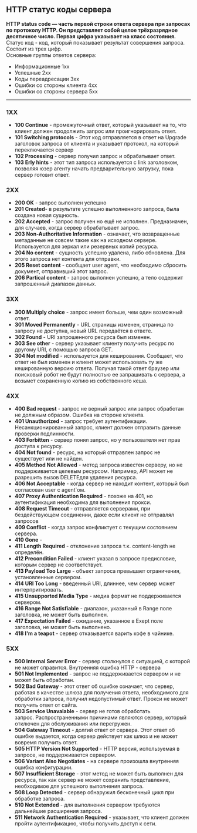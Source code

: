 ## HTTP статус коды сервера ##  

**HTTP status code — часть первой строки ответа сервера при запросах по протоколу HTTP. Он представляет собой целое трёхразрядное десятичное число. Первая цифра указывает на класс состояния.**  
Статус код - код, который показывает результат совершения запроса. Состоит из трех цифр.  
Основные группы ответов сервера:
- Информационные 1хх  
- Успешные 2хх  
- Коды переадресации 3хх
- Ошибки со стороны клиента 4хх
- Ошибки со стороны сервера 5хх
---
### 1ХХ

- **100 Continue** - промежуточный ответ, который указывает на то, что клиент должен продолжить запрос или проигнорировать ответ.
- **101 Switching protocols** - Этот код отправляется в ответ на Upgrade заголовок запроса от клиента
 и указывает протокол, на который переключается сервер
- **102 Processing** - сервер получил запрос и обрабатывает ответ.
- **103 Erly hints** - этот тип запроса используется с link заголовком, позволяя юзер агенту начать предварительную
загрузку, пока сервер готовит ответ.

### 2ХХ

- **200 OK** - запрос выполнен успешно
- **201 Created**- в результате успешно выполненного запроса, была создана новая сущность.
- **202 Accepted** - запрос получен  но ещё не исполнен. Предназначен, для случаев, когда сервер обрабатывает запрос.
- **203 Non-Authoritative Information** - означает, что возвращенные метаданные не совсем такие как на исходном сервере. Используется для зеркал или резервных копий ресурса.
- **204 No content** - сущность успешно удалена, либо обновлена. Для этого запроса нет контента для отправки.
- **205 Reset content** - сообщает user agent, что необходимо сбросить документ, отправивший этот запрос. 
- **206 Partical content** - запрос выполнен успешно, а тело содержит запрошенный диапазон данных.

### 3ХХ

- **300 Multiply choice** - запрос имеет больше, чем один возможный ответ.
- **301 Moved Permanently** - URL страницы изменен, страница по запросу не доступна, новый URL передаётся в ответе.
- **302 Found** - URI запрошенного ресурса был изменен.
- **303 See other** - сервер указывает клиенту получить ресурс по другому URI, с помощью запроса GET.
- **304 Not modified** - используется для кеширования. Сообщает, что ответ не был изменен и клиент может использовать ту же кешированную версию ответа.
 Получая такой ответ браузер или поисковый робот не будут полностью ее запрашивать с сервера, а возьмет сохраненную копию из собственного кеша.

### 4ХХ

- **400 Bad request** - запрос не верный запрос или запрос обработан не должным образом. Ошибка на стороне клиента.
- **401 Unauthorized** - запрос требует аутентификации. Несанкционированный запрос, клиент должен отправить данные проверки подлинности.
- **403 Forbitten** - сервер понял запрос, но у пользователя нет прав доступа к ресурсу.
- **404 Not found** - ресурс, на который отправлен запрос не существует или не найден.
- **405 Method Not Allowed** - метод запроса известен серверу, но не поддерживается целевым ресурсом. Например, API может не разрешить вызов DELETEдля удаления ресурса.
- **406 Not Acceptable** - когда сервер не находит контент, который был согласован user с agent`ом.
- **407 Proxy Authentication Required** - похоже на 401, но аутентификация необходима для выполнения прокси.
- **408 Request Timeout** - отправляется серверами, при бездействующем соединении, даже если клиент не отправлял запросов
- **409 Conflict** - когда запрос конфликтует с текущим состоянием сервера.
- **410 Gone** - 
- **411 Length Required** - отклонение запроса т.к. content-length не определён.
- **412 Precondition Failed** - клиент указал в запросе предисловие, которым сервер не соответствует.
- **413 Payload Too Large** - объект запроса превышает ограничения, установленные сервером. 
- **414 URI Too Long** - введенный URI, длиннее, чем сервер может интерпритировать.
- **415 Unsupported Media Type** - медиа формат не поддерживается сервером.
- **416 Range Not Satisfiable** - диапазон, указанный в Range поле заголовка, не может быть выполнен.
- **417 Expectation Failed** - ожидание, указанное в Exept поле заголовка, не может быть выполнено.
- **418 I'm a teapot** - сервер отказывается варить кофе в чайнике.

### 5ХХ

- **500 Internal Server Error** - сервер столкнулся с ситуацией, с которой не может справится. Внутренняя ошибка HTTP - сервера
- **501 Not Implemented** - запрос не поддерживается сервером и не может быть обработан.
- **502 Bad Gateway** - этот ответ об ошибке означает, что сервер, работая в качестве шлюза для получения ответа, необходимого для обработки запроса, получил недопустимый ответ.
Прокси не может получить ответ от сайта.
- **503 Service Unavalable** - сервер не готов обработать запрос. Распространенными причинами являются сервер, который отключен для обслуживания или перегружен.
- **504 Gateway Timeout** - долгий ответ от сервера. Этот ответ об ошибке выдается, когда сервер действует как шлюз и не может вовремя получить ответ.
- **505 HTTP Version Not Supported** - HTTP версия, используемая в запросе, не поддерживается сервером.
- **506 Variant Also Negotiates** - на сервере произошла внутренняя ошибка конфигурации.
- **507 Insufficient Storage** - этот метод не может быть выполнен для ресурса, так как сервер не может сохранить представление, необходимое для успешного выполнения запроса.
- **508 Loop Detected** - сервер обнаружил бесконечный цикл при обработке запроса.
- **510 Not Extended** - для выполнения сервером требуются дальнейшие расширения запроса.
- **511 Network Authentication Required** - указывает, что клиент должен пройти аутентификацию, чтобы получить доступ к сети.
